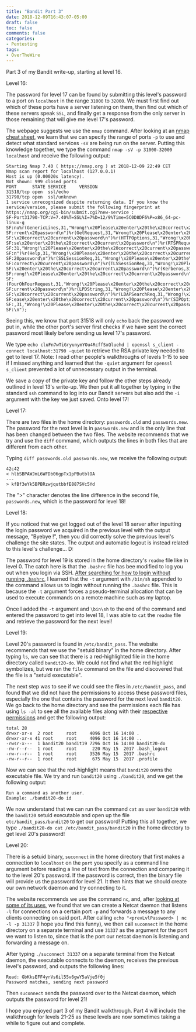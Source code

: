 ```yaml
---
title: "Bandit Part 3"
date: 2018-12-09T16:43:07-05:00
draft: false
toc: false
comments: false
categories:
- Pentesting
tags:
- OverTheWire
---
```


Part 3 of my Bandit write-up, starting at level 16.
<!--more-->

Level 16:

The password for level 17 can be found by submitting this level's password to a port on `localhost` in the range `31000` to `32000`. We must first find out which of these ports have a server listening on them, then find out which of these servers speak `SSL`, and finally get a response from the only server in those remaining that will give me level 17's password.

The webpage suggests we use the `nmap` command. After looking at an [nmap cheat sheet](https://hackertarget.com/nmap-cheatsheet-a-quick-reference-guide/), we learn that we can specify the range of ports `-p` to use and detect what standard services `-sV` are being run on the server. Putting this knowledge together, we type the command `nmap -sV -p 31000-32000 localhost` and receive the following output:

    Starting Nmap 7.40 ( https://nmap.org ) at 2018-12-09 22:49 CET
    Nmap scan report for localhost (127.0.0.1)
    Host is up (0.00020s latency).
    Not shown: 999 closed ports
    PORT      STATE SERVICE     VERSION
    31518/tcp open  ssl/echo
    31790/tcp open  ssl/unknown
    1 service unrecognized despite returning data. If you know the service/version, please submit the following fingerprint at https://nmap.org/cgi-bin/submit.cgi?new-service :
    SF-Port31790-TCP:V=7.40%T=SSL%I=7%D=12/9%Time=5C0D8DF6%P=x86_64-pc-linux-g
    SF:nu%r(GenericLines,31,"Wrong!\x20Please\x20enter\x20the\x20correct\x20cu
    SF:rrent\x20password\n")%r(GetRequest,31,"Wrong!\x20Please\x20enter\x20the
    SF:\x20correct\x20current\x20password\n")%r(HTTPOptions,31,"Wrong!\x20Plea
    SF:se\x20enter\x20the\x20correct\x20current\x20password\n")%r(RTSPRequest,
    SF:31,"Wrong!\x20Please\x20enter\x20the\x20correct\x20current\x20password\
    SF:n")%r(Help,31,"Wrong!\x20Please\x20enter\x20the\x20correct\x20current\x
    SF:20password\n")%r(SSLSessionReq,31,"Wrong!\x20Please\x20enter\x20the\x20
    SF:correct\x20current\x20password\n")%r(TLSSessionReq,31,"Wrong!\x20Please
    SF:\x20enter\x20the\x20correct\x20current\x20password\n")%r(Kerberos,31,"W
    SF:rong!\x20Please\x20enter\x20the\x20correct\x20current\x20password\n")%r
    SF:(FourOhFourRequest,31,"Wrong!\x20Please\x20enter\x20the\x20correct\x20c
    SF:urrent\x20password\n")%r(LPDString,31,"Wrong!\x20Please\x20enter\x20the
    SF:\x20correct\x20current\x20password\n")%r(LDAPSearchReq,31,"Wrong!\x20Pl
    SF:ease\x20enter\x20the\x20correct\x20current\x20password\n")%r(SIPOptions
    SF:,31,"Wrong!\x20Please\x20enter\x20the\x20correct\x20current\x20password
    SF:\n");

Seeing this, we know that port 31518 will only `echo` back the password we put in, while the other port's server first checks if we have sent the correct password most likely before sending us level 17's password.

We type `echo cluFn7wTiGryunymYOu4RcffSxQluehd | openssl s_client -connect localhost:31790 -quiet` to retrieve the RSA private key needed to get to level 17. Note: I read other people's walkthroughs of levels 1-15 to see if I missed anything and learned that the `-quiet` argument for `openssl s_client` prevented a lot of unnecessary output in the terminal.

We save a copy of the private key and follow the other steps already outlined in level 13's write-up. We then put it all together by typing in the standard `ssh` command to log into our Bandit servers but also add the `-i` argument with the key we just saved. Onto level 17!

Level 17:

There are two files in the home directory: `passwords.old` and `passwords.new`. The password for the next level is in `passwords.new` and is the only line that has been changed between the two files. The website recommends that we try and use the `diff` command, which outputs the lines in both files that are different from each other.

Typing `diff passwords.old passwords.new`, we receive the following output:

    42c42
    < hlbSBPAWJmL6WFDb06gpTx1pPButblOA
    ---
    > kfBf3eYk5BPBRzwjqutbbfE887SVc5Yd

The ">" character denotes the line difference in the second file, `passwords.new`, which is the password for level 18!

Level 18:

If you noticed that we get logged out of the level 18 server after inputting the login password we acquired in the previous level with the output message, "Byebye !", then you did correctly solve the previous level's challenge the site states. The output and automatic logout is instead related to this level's challenge... D:

The password for level 19 is stored in the home directory's `readme` file like in level 0. The catch here is that the `.bashrc` file has bee modified to log you out when you login via SSH. [After searching for how to login without running `.bashrc`](https://serverfault.com/questions/94503/login-without-running-bash-profile-or-bashrc), I learned that the `-t` argument with `/bin/sh` appended to the command allows us to login without running the `.bashrc` file. This is because the `-t` argument forces a pseudo-terminal allocation that can be used to execute commands on a remote machine such as my laptop.

Once I added the `-t` argument and `\bin\sh` to the end of the command and entered the password to get into level 18, I was able to `cat` the `readme` file and retrieve the password for the next level!

Level 19:

Level 20's password is found in `/etc/bandit_pass`. The website recommends that we use the "setuid binary" in the home directory. After typing `ls`, we can see that there is a red-highlighted file in the home directory called `bandit20-do`. We could not find what the red highlight symbolizes, but we ran the `file` command on the file and discovered that the file is a "setuid executable".

The next step was to see if we could see the files in `/etc/bandit_pass`, and found that we did not have the permissions to access these password files, especially the one that contains the password for the next level `bandit20`. We go back to the home directory and see the permissions each file has using `ls -al` to see all the available files along with their [respective permissions](https://stackoverflow.com/questions/17578647/what-does-terminal-command-ls-l-show) and get the following output:

    total 28
    drwxr-xr-x  2 root     root     4096 Oct 16 14:00 .
    drwxr-xr-x 41 root     root     4096 Oct 16 14:00 ..
    -rwsr-x---  1 bandit20 bandit19 7296 Oct 16 14:00 bandit20-do
    -rw-r--r--  1 root     root      220 May 15  2017 .bash_logout
    -rw-r--r--  1 root     root     3526 May 15  2017 .bashrc
    -rw-r--r--  1 root     root      675 May 15  2017 .profile

Now we can see that the red-highlight means that `bandit20` owns the executable file. We try and run `bandit20` using `./bandit20`, and we get the following output:

    Run a command as another user.
    Example: ./bandit20-do id

We now understand that we can run the command `cat` as user `bandit20` with the `bandit20` setuid executable and open up the file `etc/bandit_pass/bandit20` to get our password! Putting this all together, we type `./bandit20-do cat /etc/bandit_pass/bandit20` in the home directory to get level 20's password!

Level 20:

There is a setuid binary, `suconnect` in the home directory that first makes a connection to `localhost` on the `port` you specify as a command line argument before reading a line of text from the connection and comparing it to the level 20's password. If the password is correct, then the binary file will provide us the password for level 21. It then hints that we should create our own network daemon and try connecting to it.

The website recommends we use the command `nc`, and, after [looking at some of its uses](https://www.computerhope.com/unix/nc.htm), we found that we can create a Netcat daemon that listens `-l` for connections on a certain port `-p` and forwards a message to any clients connecting on said port. After calling `echo "<prevLvlPassword> | nc -l -p 31337` (I hope you find this funny), we then call `suconnect` in the home directory on a separate terminal and use `31337` as the argument for the port we want to listen to, since that is the port our netcat daemon is listening and forwarding a message on. 

After typing `./suconnect 31337` on a separate terminal from the Netcat daemon, the executable connects to the daemon, receives the previous level's password, and outputs the following lines:

    Read: GbKksEFF4yrVs6il55v6gwY5aVje5f0j
    Password matches, sending next password

Then `suconnect` sends the password over to the Netcat daemon, which outputs the password for level 21!

I hope you enjoyed part 3 of my Bandit walkthrough. Part 4 will include the walkthrough for levels 21-25 as these levels are now sometimes taking a while to figure out and complete.